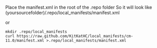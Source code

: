 Place the manifest.xml in the root of the .repo folder
So it will look like (yoursourcefolder)/.repo/local_manifests/manifest.xml

or

    mkdir .repo/local_manifests
    curl https://raw.github.com/KitKatHC/local_manifests/cm-11.0/manifest.xml >.repo/local_manifests/manifest.xml
